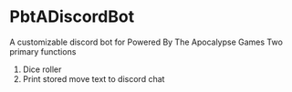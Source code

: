 # PbtADiscordBot
A customizable discord bot for Powered By The Apocalypse Games
Two primary functions
1) Dice roller
2) Print stored move text to discord chat